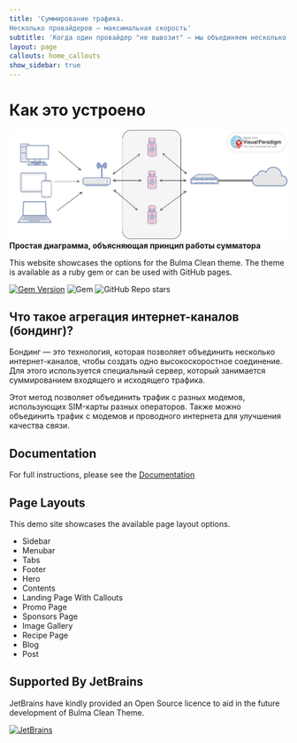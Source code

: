 ```yaml
---
title: 'Суммирование трафика.
Несколько провайдеров — максимальная скорость'
subtitle: 'Когда один провайдер "не вывозит" — мы объединяем несколько. Получаем стабильный интернет. В несколько раз быстрее'
layout: page
callouts: home_callouts
show_sidebar: true
---
```


# Как это устроено

![Простая диаграмма, объясняющая принцип работы сумматора](/img/summator1.svg)
**Простая диаграмма, объясняющая принцип работы сумматора**

This website showcases the options for the Bulma Clean theme. The theme is available as a ruby gem or can be used with GitHub pages. 

[![Gem Version](https://badge.fury.io/rb/bulma-clean-theme.svg)](https://badge.fury.io/rb/bulma-clean-theme)
![Gem](https://img.shields.io/gem/dt/bulma-clean-theme.svg)
![GitHub Repo stars](https://img.shields.io/github/stars/chrisrhymes/bulma-clean-theme?style=social)

## Что такое агрегация интернет-каналов (бондинг)?

Бондинг — это технология, которая позволяет объединить несколько интернет-каналов, чтобы создать одно высокоскоростное соединение. Для этого используется специальный сервер, который занимается суммированием входящего и исходящего трафика.

Этот метод позволяет объединить трафик с разных модемов, использующих SIM-карты разных операторов. Также можно объединить трафик с модемов и проводного интернета для улучшения качества связи.



## Documentation

For full instructions, please see the [Documentation](/bulma-clean-theme/docs/)

## Page Layouts

This demo site showcases the available page layout options. 

* Sidebar
* Menubar
* Tabs
* Footer
* Hero
* Contents
* Landing Page With Callouts
* Promo Page
* Sponsors Page
* Image Gallery
* Recipe Page
* Blog
* Post

## Supported By JetBrains

JetBrains have kindly provided an Open Source licence to aid in the future development of Bulma Clean Theme.

[![JetBrains](img/jetbrains-variant-4.svg)](https://www.jetbrains.com/?from=bulma-clean-theme)
